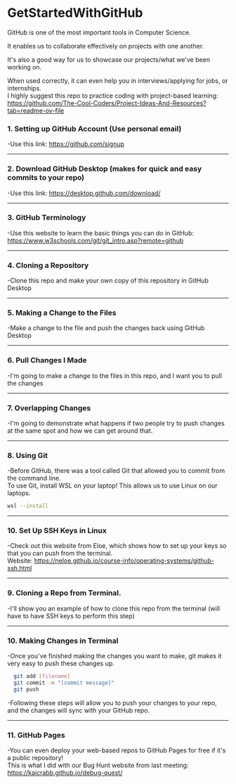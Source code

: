 # GetStartedWithGitHub

GitHub is one of the most important tools in Computer Science.

It enables us to collaborate effectively on projects with one another.

It's also a good way for us to showcase our projects/what we've been working on.

When used correctly, it can even help you in interviews/applying for jobs, or internships.<br>
I highly suggest this repo to practice coding with project-based learning: https://github.com/The-Cool-Coders/Project-Ideas-And-Resources?tab=readme-ov-file

### 1. Setting up GitHub Account (Use personal email)
  -Use this link: https://github.com/signup

---

### 2. Download GitHub Desktop (makes for quick and easy commits to your repo)
   -Use this link: https://desktop.github.com/download/

---

### 3. GitHub Terminology
  -Use this website to learn the basic things you can do in GitHub: https://www.w3schools.com/git/git_intro.asp?remote=github

---

### 4. Cloning a Repository
  -Clone this repo and make your own copy of this repository in GitHub Desktop

---

### 5. Making a Change to the Files
  -Make a change to the file and push the changes back using GitHub Desktop

---

### 6. Pull Changes I Made
  -I'm going to make a change to the files in this repo, and I want you to pull the changes

---

### 7. Overlapping Changes
  -I'm going to demonstrate what happens if two people try to push changes at the same spot and how we can get around that.

---

### 8. Using Git
  -Before GitHub, there was a tool called Git that allowed you to commit from the command line.<br>
  To use Git, install WSL on your laptop! This allows us to use Linux on our laptops.

  ```bash
  wsl --install
  ```

---

### 10. Set Up SSH Keys in Linux
  
  -Check out this website from Eloe, which shows how to set up your keys so that you can push from the terminal.<br>
  Website: https://neloe.github.io/course-info/operating-systems/github-ssh.html

---

### 9. Cloning a Repo from Terminal.
  -I'll show you an example of how to clone this repo from the terminal (will have to have SSH keys to perform this step)

---

### 10. Making Changes in Terminal
  -Once you've finished making the changes you want to make, git makes it very easy to push these changes up.
  
  ```bash 
    git add [filename] 
    git commit -m "[commit message]" 
    git push 
  ```

  -Following these steps will allow you to push your changes to your repo, and the changes will sync with your GitHub repo.

---

### 11. GitHub Pages
  -You can even deploy your web-based repos to GitHub Pages for free if it's a public repository!<br>
  This is what I did with our Bug Hunt website from last meeting: https://kaicrabb.github.io/debug-quest/
  
